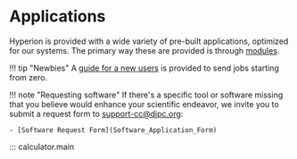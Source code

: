 # Applications

Hyperion is provided with a wide variety of pre-built applications, optimized for our systems. The primary way these are provided is through [modules](../modules/index.md).

!!! tip "Newbies"
    A [guide for a new users](../../Training/introduction/1_introduction.md) is provided to send jobs starting from zero.

!!! note "Requesting software"
    If there's a specific tool or software missing that you believe would enhance your scientific endeavor, we invite you to submit a request form to <support-cc@dipc.org>:

    - [Software Request Form](Software_Application_Form)


::: calculator.main
